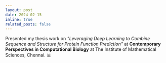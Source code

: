 ```yaml
---
layout: post
date: 2024-02-15
inline: true
related_posts: false
---
```


Presented my thesis work on <em>"Leveraging Deep Learning to Combine Sequence and Structure for Protein Function Prediction"</em> at <strong>Contemporary Perspectives in Computational Biology</strong> at The Institute of Mathematical Sciences, Chennai. 📊
